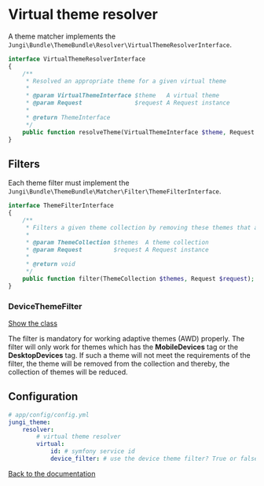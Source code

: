 Virtual theme resolver
======================

A theme matcher implements the `Jungi\Bundle\ThemeBundle\Resolver\VirtualThemeResolverInterface`.

```php
interface VirtualThemeResolverInterface
{
    /**
     * Resolved an appropriate theme for a given virtual theme
     *
     * @param VirtualThemeInterface $theme   A virtual theme
     * @param Request               $request A Request instance
     *
     * @return ThemeInterface
     */
    public function resolveTheme(VirtualThemeInterface $theme, Request $request);
}
```

Filters
-------

Each theme filter must implement the `Jungi\Bundle\ThemeBundle\Matcher\Filter\ThemeFilterInterface`.

```php
interface ThemeFilterInterface
{
    /**
     * Filters a given theme collection by removing these themes that are not suitable'
     *
     * @param ThemeCollection $themes  A theme collection
     * @param Request         $request A Request instance
     *
     * @return void
     */
    public function filter(ThemeCollection $themes, Request $request);
}
```

### DeviceThemeFilter

[Show the class](https://github.com/piku235/JungiThemeBundle/blob/master/Resolver/Filter/DeviceThemeFilter.php)

The filter is mandatory for working adaptive themes (AWD) properly. The filter will only work for themes which has the 
**MobileDevices** tag or the **DesktopDevices** tag. If such a theme will not meet the requirements of the filter, 
the theme will be removed from the collection and thereby, the collection of themes will be reduced.

Configuration
-------------

```yaml
# app/config/config.yml
jungi_theme:
    resolver:
        # virtual theme resolver
        virtual:
            id: # symfony service id
            device_filter: # use the device theme filter? True or false
```

[Back to the documentation](https://github.com/piku235/JungiThemeBundle/blob/master/Resources/doc/index.md)